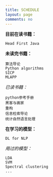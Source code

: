 ```yaml
---
title: SCHEDULE
layout: page
comments: no
---
```


**目前在读书籍：**

	Head First Java

**未读完书籍：**

	算法导论
	Python algorithms
	SICP
	MLAPP

*已读书籍：*

	python参考手册
	黑客与画家
	重构
	信息检索导论
	统计自然语言处理

**在学习的模型：**

	DL for NLP

*用过的模型：*

	LDA
	SVM
	Spectral clustering
	...